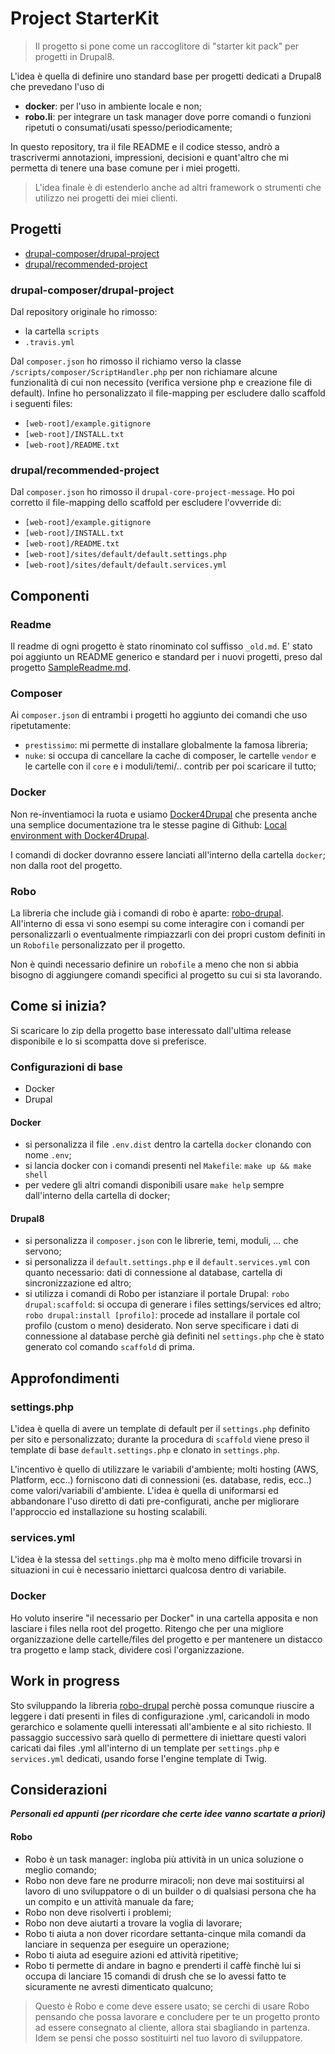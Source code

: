 # Project StarterKit

> Il progetto si pone come un raccoglitore di "starter kit pack" per progetti in Drupal8.

L'idea è quella di definire uno standard base per progetti dedicati a Drupal8 che prevedano l'uso di
* **docker**: per l'uso in ambiente locale e non;
* **robo.li**: per integrare un task manager dove porre comandi o funzioni ripetuti o consumati/usati spesso/periodicamente;

In questo repository, tra il file README e il codice stesso, andrò a trascrivermi annotazioni, impressioni, decisioni e quant'altro che mi permetta di tenere una base comune per i miei progetti.

> L'idea finale è di estenderlo anche ad altri framework o strumenti che utilizzo nei progetti dei miei clienti.

## Progetti

* [drupal-composer/drupal-project](https://github.com/drupal-composer/drupal-project)
* [drupal/recommended-project](https://github.com/drupal/recommended-project)

### drupal-composer/drupal-project

Dal repository originale ho rimosso:

* la cartella `scripts`
* `.travis.yml`

Dal `composer.json` ho rimosso il richiamo verso la classe `/scripts/composer/ScriptHandler.php` per non richiamare alcune funzionalità di cui non necessito (verifica versione php e creazione file di default).
Infine ho personalizzato il file-mapping per escludere dallo scaffold i seguenti files:

* `[web-root]/example.gitignore`
* `[web-root]/INSTALL.txt`
* `[web-root]/README.txt`

### drupal/recommended-project

Dal `composer.json` ho rimosso il `drupal-core-project-message`.
Ho poi corretto il file-mapping dello scaffold per escludere l'ovverride di:

* `[web-root]/example.gitignore`
* `[web-root]/INSTALL.txt`
* `[web-root]/README.txt`
* `[web-root]/sites/default/default.settings.php`
* `[web-root]/sites/default/default.services.yml`

## Componenti

### Readme

Il readme di ogni progetto è stato rinominato col suffisso `_old.md`.
E' stato poi aggiunto un README generico e standard per i nuovi progetti, preso dal progetto [SampleReadme.md](https://gist.github.com/fvcproductions/1bfc2d4aecb01a834b46).

### Composer

Ai `composer.json` di entrambi i progetti ho aggiunto dei comandi che uso ripetutamente:

* `prestissimo`: mi permette di installare globalmente la famosa libreria;
* `nuke`: si occupa di cancellare la cache di composer, le cartelle `vendor` e le cartelle con il `core` e i moduli/temi/.. contrib per poi scaricare il tutto;

### Docker

Non re-inventiamoci la ruota e usiamo [Docker4Drupal](https://github.com/wodby/docker4drupal) che presenta anche una semplice documentazione tra le stesse pagine di Github: [Local environment with Docker4Drupal](https://wodby.com/docs/stacks/drupal/local/).

I comandi di docker dovranno essere lanciati all'interno della cartella `docker`; non dalla root del progetto.

### Robo

 La libreria che include già i comandi di robo è aparte: [robo-drupal](https://github.com/lucacracco/robo-drupal).
All'interno di essa vi sono esempi su come interagire con i comandi per personalizzarli o eventualmente rimpiazzarli con dei propri custom definiti in un `Robofile` personalizzato per il progetto.

Non è quindi necessario definire un `robofile` a meno che non si abbia bisogno di aggiungere comandi specifici al progetto su cui si sta lavorando.

## Come si inizia?

Si scaricare lo zip della progetto base interessato dall'ultima release disponibile e lo si scompatta dove si preferisce.

### Configurazioni di base

* Docker
* Drupal

#### Docker

- si personalizza il file `.env.dist` dentro la cartella `docker` clonando con nome `.env`;
- si lancia docker con i comandi presenti nel `Makefile`: 
`make up && make shell`
- per vedere gli altri comandi disponibili usare `make help` sempre dall'interno della cartella di docker;

#### Drupal8

- si personalizza il `composer.json` con le librerie, temi, moduli, ... che servono;
- si personalizza il `default.settings.php` e il `default.services.yml` con quanto necessario: dati di connessione al database, cartella di sincronizzazione ed altro;
- si utilizza i comandi di Robo per istanziare il portale Drupal:
`robo drupal:scaffold`: si occupa di generare i files settings/services ed altro;
`robo drupal:install [profilo]`: procede ad installare il portale col profilo (custom o meno) desiderato. Non serve specificare i dati di connessione al database perchè già definiti nel `settings.php` che è stato generato col comando `scaffold` di prima.

## Approfondimenti

### settings.php

L'idea è quella di avere un template di default per il `settings.php` definito per sito e personalizzato; durante la procedura di `scaffold` viene preso il template di base `default.settings.php` e clonato in `settings.php`.

L'incentivo è quello di utilizzare le variabili d'ambiente; molti hosting (AWS, Platform, ecc..) forniscono dati di connessioni (es. database, redis, ecc..) come valori/variabili d'ambiente. L'idea è quella di uniformarsi ed abbandonare l'uso diretto di dati pre-configurati, anche per migliorare l'approccio ed installazione su hosting scalabili.

### services.yml

L'idea è la stessa del `settings.php` ma è molto meno difficile trovarsi in situazioni in cui è necessario iniettarci qualcosa dentro di variabile.

### Docker

Ho voluto inserire "il necessario per Docker" in una cartella apposita e non lasciare i files nella root del progetto. Ritengo che per una migliore organizzazione delle cartelle/files del progetto e per mantenere un distacco tra progetto e lamp stack, dividere così l'organizzazione.

## Work in progress

Sto sviluppando la libreria [robo-drupal](https://github.com/lucacracco/robo-drupal) perchè possa comunque riuscire a leggere i dati presenti in files di configurazione .yml, caricandoli in modo gerarchico e solamente quelli interessati all'ambiente e al sito richiesto.
Il passaggio successivo sarà quello di permettere di iniettare questi valori caricati dai files .yml all'interno di un template per `settings.php` e `services.yml` dedicati, usando forse l'engine template di Twig.

## Considerazioni 

***Personali ed appunti (per ricordare che certe idee vanno scartate a priori)***

#### Robo

* Robo è un task manager: ingloba più attività in un unica soluzione o meglio comando;
* Robo non deve fare ne produrre miracoli; non deve mai sostituirsi al lavoro di uno sviluppatore o di un builder o di qualsiasi persona che ha un compito e un attività manuale da fare;
* Robo non deve risolverti i problemi;
* Robo non deve aiutarti a trovare la voglia di lavorare;
* Robo ti aiuta a non dover ricordare settanta-cinque mila comandi da lanciare in sequenza per eseguire un operazione;
* Robo ti aiuta ad eseguire azioni ed attività ripetitive;
* Robo ti permette di andare in bagno e prenderti il caffè finchè lui si occupa di lanciare 15 comandi di drush che se lo avessi fatto te sicuramente ne avresti dimenticato qualcuno;

> Questo è Robo e come deve essere usato; se cerchi di usare Robo pensando che possa lavorare e concludere per te un progetto pronto ad essere consegnato al cliente, allora stai sbagliando in partenza. Idem se pensi che posso sostituirti nel tuo lavoro di sviluppatore.
>

